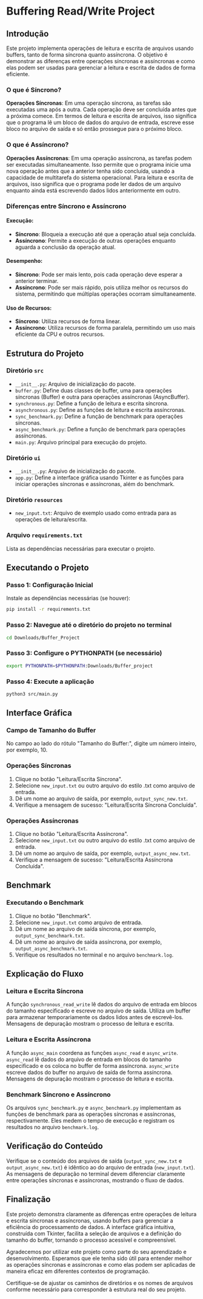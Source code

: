# Buffering Read/Write Project

## Introdução
Este projeto implementa operações de leitura e escrita de arquivos usando buffers, tanto de forma síncrona quanto assíncrona. O objetivo é demonstrar as diferenças entre operações síncronas e assíncronas e como elas podem ser usadas para gerenciar a leitura e escrita de dados de forma eficiente.

### O que é Síncrono?
**Operações Síncronas**: Em uma operação síncrona, as tarefas são executadas uma após a outra. Cada operação deve ser concluída antes que a próxima comece. Em termos de leitura e escrita de arquivos, isso significa que o programa lê um bloco de dados do arquivo de entrada, escreve esse bloco no arquivo de saída e só então prossegue para o próximo bloco.

### O que é Assíncrono?
**Operações Assíncronas**: Em uma operação assíncrona, as tarefas podem ser executadas simultaneamente. Isso permite que o programa inicie uma nova operação antes que a anterior tenha sido concluída, usando a capacidade de multitarefa do sistema operacional. Para leitura e escrita de arquivos, isso significa que o programa pode ler dados de um arquivo enquanto ainda está escrevendo dados lidos anteriormente em outro.

### Diferenças entre Síncrono e Assíncrono

#### Execução:
- **Síncrono**: Bloqueia a execução até que a operação atual seja concluída.
- **Assíncrono**: Permite a execução de outras operações enquanto aguarda a conclusão da operação atual.

#### Desempenho:
- **Síncrono**: Pode ser mais lento, pois cada operação deve esperar a anterior terminar.
- **Assíncrono**: Pode ser mais rápido, pois utiliza melhor os recursos do sistema, permitindo que múltiplas operações ocorram simultaneamente.

#### Uso de Recursos:
- **Síncrono**: Utiliza recursos de forma linear.
- **Assíncrono**: Utiliza recursos de forma paralela, permitindo um uso mais eficiente da CPU e outros recursos.

## Estrutura do Projeto

### Diretório `src`
- `__init__.py`: Arquivo de inicialização do pacote.
- `buffer.py`: Define duas classes de buffer, uma para operações síncronas (Buffer) e outra para operações assíncronas (AsyncBuffer).
- `synchronous.py`: Define a função de leitura e escrita síncrona.
- `asynchronous.py`: Define as funções de leitura e escrita assíncronas.
- `sync_benchmark.py`: Define a função de benchmark para operações síncronas.
- `async_benchmark.py`: Define a função de benchmark para operações assíncronas.
- `main.py`: Arquivo principal para execução do projeto.

### Diretório `ui`
- `__init__.py`: Arquivo de inicialização do pacote.
- `app.py`: Define a interface gráfica usando Tkinter e as funções para iniciar operações síncronas e assíncronas, além do benchmark.

### Diretório `resources`
- `new_input.txt`: Arquivo de exemplo usado como entrada para as operações de leitura/escrita.

### Arquivo `requirements.txt`
Lista as dependências necessárias para executar o projeto.

## Executando o Projeto

### Passo 1: Configuração Inicial
Instale as dependências necessárias (se houver):

```sh
pip install -r requirements.txt
```
### Passo 2: Navegue até o diretório do projeto no terminal
```sh
cd Downloads/Buffer_Project
```
### Passo 3: Configure o PYTHONPATH (se necessário)
```sh
export PYTHONPATH=$PYTHONPATH:Downloads/Buffer_project
```
### Passo 4: Execute a aplicação
```sh
python3 src/main.py
```

## Interface Gráfica

### Campo de Tamanho do Buffer

No campo ao lado do rótulo "Tamanho do Buffer:", digite um número inteiro, por exemplo, 10.

### Operações Síncronas

1. Clique no botão "Leitura/Escrita Síncrona".
2. Selecione `new_input.txt` ou outro arquivo do estilo .txt como arquivo de entrada.
3. Dê um nome ao arquivo de saída, por exemplo, `output_sync_new.txt`.
4. Verifique a mensagem de sucesso: "Leitura/Escrita Síncrona Concluída".

### Operações Assíncronas

1. Clique no botão "Leitura/Escrita Assíncrona".
2. Selecione `new_input.txt` ou outro arquivo do estilo .txt como arquivo de entrada.
3. Dê um nome ao arquivo de saída, por exemplo, `output_async_new.txt`.
4. Verifique a mensagem de sucesso: "Leitura/Escrita Assíncrona Concluída".

## Benchmark

### Executando o Benchmark

1. Clique no botão "Benchmark".
2. Selecione `new_input.txt` como arquivo de entrada.
3. Dê um nome ao arquivo de saída síncrona, por exemplo, `output_sync_benchmark.txt`.
4. Dê um nome ao arquivo de saída assíncrona, por exemplo, `output_async_benchmark.txt`.
5. Verifique os resultados no terminal e no arquivo `benchmark.log`.

## Explicação do Fluxo

### Leitura e Escrita Síncrona

A função `synchronous_read_write` lê dados do arquivo de entrada em blocos do tamanho especificado e escreve no arquivo de saída. Utiliza um buffer para armazenar temporariamente os dados lidos antes de escrevê-los. Mensagens de depuração mostram o processo de leitura e escrita.

### Leitura e Escrita Assíncrona

A função `async_main` coordena as funções `async_read` e `async_write`. `async_read` lê dados do arquivo de entrada em blocos do tamanho especificado e os coloca no buffer de forma assíncrona. `async_write` escreve dados do buffer no arquivo de saída de forma assíncrona. Mensagens de depuração mostram o processo de leitura e escrita.

### Benchmark Síncrono e Assíncrono

Os arquivos `sync_benchmark.py` e `async_benchmark.py` implementam as funções de benchmark para as operações síncronas e assíncronas, respectivamente. Eles medem o tempo de execução e registram os resultados no arquivo `benchmark.log`.

## Verificação do Conteúdo

Verifique se o conteúdo dos arquivos de saída (`output_sync_new.txt` e `output_async_new.txt`) é idêntico ao do arquivo de entrada (`new_input.txt`). As mensagens de depuração no terminal devem diferenciar claramente entre operações síncronas e assíncronas, mostrando o fluxo de dados.

## Finalização

Este projeto demonstra claramente as diferenças entre operações de leitura e escrita síncronas e assíncronas, usando buffers para gerenciar a eficiência do processamento de dados. A interface gráfica intuitiva, construída com Tkinter, facilita a seleção de arquivos e a definição do tamanho do buffer, tornando o processo acessível e compreensível.

Agradecemos por utilizar este projeto como parte do seu aprendizado e desenvolvimento. Esperamos que ele tenha sido útil para entender melhor as operações síncronas e assíncronas e como elas podem ser aplicadas de maneira eficaz em diferentes contextos de programação.

Certifique-se de ajustar os caminhos de diretórios e os nomes de arquivos conforme necessário para corresponder à estrutura real do seu projeto.




